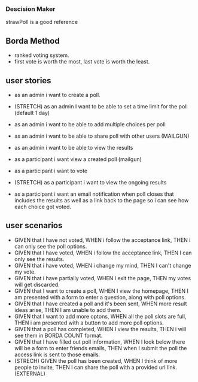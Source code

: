 ### Descision Maker

strawPoll is a good reference

## Borda Method

- ranked voting system.
- first vote is worth the most, last vote is worth the least.

## user stories

- as an admin i want to create a poll.
- (STRETCH) as an admin I want to be able to set a time limit for the poll (default 1 day)
- as an admin i want to be able to add multiple choices per poll
- as an admin i want to be able to share poll with other users (MAILGUN)
- as an admin i want to be able to view the results

- as a participant i want view a created poll (mailgun)
- as a participant i want to vote
- (STRETCH) as a participant i want to view the ongoing results
- as a participant i want an email notification when poll closes that includes the results as well as a link back to the page so i can see how each choice got voted.

## user scenarios

- GIVEN that I have not voted, WHEN i follow the acceptance link, THEN i can only see the poll options.
- GIVEN that I have voted, WHEN i follow the acceptance link, THEN I can only see the results.
- GIVEN that i have voted, WHEN i change my mind, THEN I can't change my vote.
- GIVEN that i have partially voted, WHEN I exit the page, THEN my votes will get discarded.
- GIVEN that I want to create a poll, WHEN I view the homepage, THEN I am presented with a form to enter a question, along with poll options.
- GIVEN that I have created a poll and it's been sent, WHEN more result ideas arise, THEN I am unable to add them.
- GIVEN that I want to add more optons, WHEN all the poll slots are full, THEN i am presented with a button to add more poll options.
- GIVEN that a poll has completed, WHEN I view the results, THEN i will see them in BORDA COUNT format.
- GIVEN that I have filled out poll information, WHEN I look below there will be a form to enter friends emails, THEN when I submit the poll the access link is sent to those emails.
- (STRECH) GIVEN the poll has been created, WHEN I think of more people to invite, THEN I can share the poll with a provided url link. (EXTERNAL)
